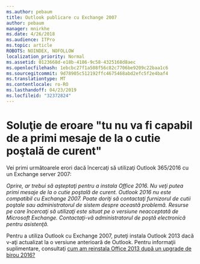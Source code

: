 ```yaml
---
ms.author: pebaum
title: Outlook publicare cu Exchange 2007
author: pebaum
manager: mnirkhe
ms.date: 4/26/2018
ms.audience: ITPro
ms.topic: article
ROBOTS: NOINDEX, NOFOLLOW
localization_priority: Normal
ms.assetid: 0123668d-e18b-4186-9c58-4325168d8aec
ms.openlocfilehash: 1ebcbc27f1a508f56c82c7706be9209c22baa1c6
ms.sourcegitcommit: 9d78905c512192ffc4675468abd2efc5f2e4baf4
ms.translationtype: MT
ms.contentlocale: ro-RO
ms.lasthandoff: 04/23/2019
ms.locfileid: "32372824"
---
```

# <a name="solution-for-error-you-wont-be-able-to-receive-mail-from-a-current-mailbox"></a>Soluţie de eroare "tu nu va fi capabil de a primi mesaje de la o cutie poştală de curent"
Vei primi următoarele erori dacă încercaţi să utilizaţi Outlook 365/2016 cu un Exchange server 2007:

*Oprire, ar trebui să aşteptaţi pentru a instala Office 2016. Nu veţi putea primi mesaje de la o cutie poştală de curent. Outlook 2016 nu este compatibil cu Exchange 2007. Poate doriţi să contactaţi furnizorul de cutii poştale sau administratorul de sistem despre această problemă. Resurse pe care încercaţi să utilizaţi este situat pe o versiune neacceptată de Microsoft Exchange. Contactaţi-vă administratorul de poştă electronică pentru asistenţă.*

Pentru a utiliza Outlook cu Exchange 2007, puteţi instala Outlook 2013 dacă v-aţi actualizat la o versiune anterioară de Outlook. Pentru informaţii suplimentare, consultaţi [cum am reinstala Office 2013 după un upgrade de birou 2016?](https://support.office.com/article/a6ca92f4-cbb4-4609-9fdb-f8d3dd6812f3)